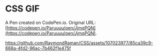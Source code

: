 # CSS GIF

A Pen created on CodePen.io. Original URL: [https://codepen.io/Paruuuu/pen/JjmqPQN](https://codepen.io/Paruuuu/pen/JjmqPQN).



https://github.com/RaymondRaman/CSS/assets/107023977/85ca39c9-668a-4fd2-96ac-7b462f1e475f

